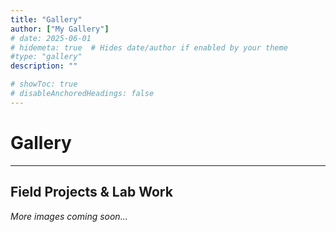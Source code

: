 ```yaml
---
title: "Gallery"
author: ["My Gallery"]
# date: 2025-06-01
# hidemeta: true  # Hides date/author if enabled by your theme
#type: "gallery"
description: ""

# showToc: true
# disableAnchoredHeadings: false
---
```


# Gallery
<!--# Gallery-->
---

## Field Projects & Lab Work

*More images coming soon...*
